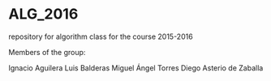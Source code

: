 # ALG_2016
repository for algorithm class for the course 2015-2016

Members of the group:

Ignacio Aguilera 
Luis Balderas
Miguel Ángel Torres
Diego Asterio de Zaballa
